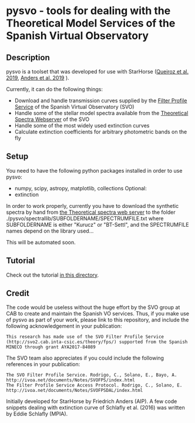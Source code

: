 # pysvo - tools for dealing with the Theoretical Model Services of the Spanish Virtual Observatory

## Description

pysvo is a toolset that was developed for use with StarHorse ([Queiroz et al. 2019](https://ui.adsabs.harvard.edu/abs/2018MNRAS.476.2556Q/abstract), [Anders et al. 2019](https://ui.adsabs.harvard.edu/abs/2019arXiv190411302A/abstract) ).

Currently, it can do the following things:
- Download and handle transmission curves supplied by the [Filter Profile Service](http://svo2.cab.inta-csic.es/theory/fps3/) of the Spanish Virtual Observatory (SVO)
- Handle some of the stellar model spectra available from the [Theoretical Spectra Webserver](http://svo2.cab.inta-csic.es/theory/newov2/index.php) of the SVO
- Handle some of the most widely used extinction curves
- Calculate extinction coefficients for arbitrary photometric bands on the fly

## Setup

You need to have the following python packages installed in order to use pysvo:
- numpy, scipy, astropy, matplotlib, collections
Optional:
- extinction

In order to work properly, currently you have to download the synthetic spectra by hand from [the Theoretical spectra web server](http://svo2.cab.inta-csic.es/theory//newov2/index.php?models=Kurucz) to the folder  ./pysvo/spectrallib/SUBFOLDERNAME/SPECTRUMFILE.txt
where SUBFOLDERNAME is either "Kurucz" or "BT-Settl", and the SPECTRUMFILE names depend on the library used...

This will be automated soon.

## Tutorial 

Check out the tutorial [in this directory](https://github.com/fjaellet/pysvo/blob/master/pysvo_tutorial.ipynb).

## Credit
The code would be useless without the huge effort by the SVO group at CAB to create and maintain the Spanish VO services. Thus, if you make use of pysvo as part of your work, please link to this repository, and include the following acknowledgement in your publication:

    This research has made use of the SVO Filter Profile Service (http://svo2.cab.inta-csic.es/theory/fps/) supported from the Spanish MINECO through grant AYA2017-84089

The SVO team also appreciates if you could include the following references in your publication:

    The SVO Filter Profile Service. Rodrigo, C., Solano, E., Bayo, A. http://ivoa.net/documents/Notes/SVOFPS/index.html
    The Filter Profile Service Access Protocol. Rodrigo, C., Solano, E. http://ivoa.net/documents/Notes/SVOFPSDAL/index.html

Initially developed for StarHorse by Friedrich Anders (AIP). A few code snippets dealing with extinction curve of Schlafly et al. (2016) was written by Eddie Schlafly (MPIA).

